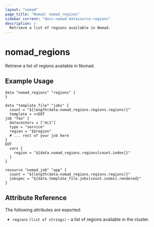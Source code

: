 ```yaml
---
layout: "nomad"
page_title: "Nomad: nomad_regions"
sidebar_current: "docs-nomad-datasource-regions"
description: |-
  Retrieve a list of regions available in Nomad.
---
```


# nomad_regions

Retrieve a list of regions available in Nomad.

## Example Usage

```hcl
data "nomad_regions" "regions" {
}

data "template_file" "jobs" {
  count = "${length(data.nomad_regions.regions.regions)}"
  template = <<EOT
job "foo" {
  datacenters = ["dc1"]
  type = "service"
  region = "$$region"
  # ... rest of your job here
}
EOT
  vars {
    region = "${data.nomad_regions.regions[count.index]}"
  }
}

resource "nomad_job" "app" {
  count = "${length(data.nomad_regions.regions.regions)}"
  jobspec = "${data.template_file.jobs[count.index].rendered}"
}
```

## Attribute Reference

The following attributes are exported:

- `regions` `(list of strings)` - a list of regions available in the cluster.
